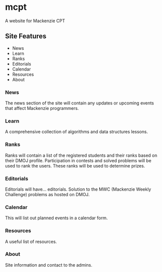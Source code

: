 # mcpt
A website for Mackenzie CPT

## Site Features

- News
- Learn
- Ranks
- Editorials
- Calendar
- Resources
- About

### News

The news section of the site will contain any updates or upcoming events that affect Mackenzie programmers. 

### Learn

A comprehensive collection of algorithms and data structures lessons. 

### Ranks

Ranks will contain a list of the registered students and their ranks based on their DMOJ profile. Participation in contests and solved problems will be used to rank the users. These ranks will be used to determine prizes. 

### Editorials

Editorials will have... editorials. Solution to the MWC (Mackenzie Weekly Challenge) problems as hosted on DMOJ. 

### Calendar

This will list out planned events in a calendar form.

### Resources

A useful list of resources.

### About

Site information and contact to the admins. 
